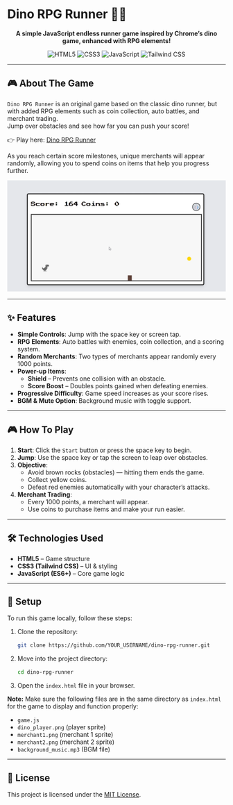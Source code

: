 # Dino RPG Runner 🦖✨

<div align="center">

</div>

<p align="center">
  <strong>A simple JavaScript endless runner game inspired by Chrome’s dino game, enhanced with RPG elements!</strong>
</p>

<p align="center">
  <img src="https://img.shields.io/badge/HTML5-E34F26?style=for-the-badge&logo=html5&logoColor=white" alt="HTML5">
  <img src="https://img.shields.io/badge/CSS3-1572B6?style=for-the-badge&logo=css3&logoColor=white" alt="CSS3">
  <img src="https://img.shields.io/badge/JavaScript-F7DF1E?style=for-the-badge&logo=javascript&logoColor=black" alt="JavaScript">
  <img src="https://img.shields.io/badge/Tailwind_CSS-38B2AC?style=for-the-badge&logo=tailwind-css&logoColor=white" alt="Tailwind CSS">
</p>

---

## 🎮 About The Game

`Dino RPG Runner` is an original game based on the classic dino runner, but with added RPG elements such as coin collection, auto battles, and merchant trading.  
Jump over obstacles and see how far you can push your score!

👉 Play here: [Dino RPG Runner](https://imshota1009.github.io/PixelRPGRun/)

As you reach certain score milestones, unique merchants will appear randomly, allowing you to spend coins on items that help you progress further.

<div align="center">
  <img src="images/dino_screenshot.jpg" alt="Push-up Counter Screenshot">
</div>

---

## ✨ Features

* **Simple Controls**: Jump with the space key or screen tap.  
* **RPG Elements**: Auto battles with enemies, coin collection, and a scoring system.  
* **Random Merchants**: Two types of merchants appear randomly every 1000 points.  
* **Power-up Items**:  
  * **Shield** – Prevents one collision with an obstacle.  
  * **Score Boost** – Doubles points gained when defeating enemies.  
* **Progressive Difficulty**: Game speed increases as your score rises.  
* **BGM & Mute Option**: Background music with toggle support.  

---

## 🎮 How To Play

1. **Start**: Click the `Start` button or press the space key to begin.  
2. **Jump**: Use the space key or tap the screen to leap over obstacles.  
3. **Objective**:  
   * Avoid brown rocks (obstacles) — hitting them ends the game.  
   * Collect yellow coins.  
   * Defeat red enemies automatically with your character’s attacks.  
4. **Merchant Trading**:  
   * Every 1000 points, a merchant will appear.  
   * Use coins to purchase items and make your run easier.  

---

## 🛠️ Technologies Used

* **HTML5** – Game structure  
* **CSS3 (Tailwind CSS)** – UI & styling  
* **JavaScript (ES6+)** – Core game logic  

---

## 🚀 Setup

To run this game locally, follow these steps:

1. Clone the repository:
    ```sh
    git clone https://github.com/YOUR_USERNAME/dino-rpg-runner.git
    ```
2. Move into the project directory:
    ```sh
    cd dino-rpg-runner
    ```
3. Open the `index.html` file in your browser.

**Note:** Make sure the following files are in the same directory as `index.html` for the game to display and function properly:
* `game.js`  
* `dino_player.png` (player sprite)  
* `merchant1.png` (merchant 1 sprite)  
* `merchant2.png` (merchant 2 sprite)  
* `background_music.mp3` (BGM file)  

---

## 📜 License

This project is licensed under the [MIT License](https://opensource.org/licenses/MIT).


